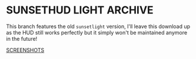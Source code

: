 # SUNSETHUD LIGHT ARCHIVE
This branch features the old `sunsetlight` version, I'll leave this download up as the HUD still works perfectly but it simply won't be maintained anymore in the future!

[SCREENSHOTS](https://imgur.com/a/4BZs0ih)
